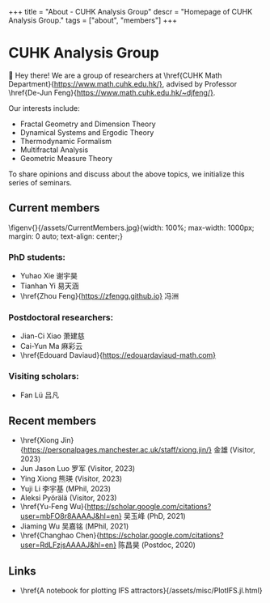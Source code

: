 +++
title = "About - CUHK Analysis Group"
descr = "Homepage of CUHK Analysis Group."
tags = ["about", "members"]
+++

# CUHK Analysis Group
👋 Hey there! We are a group of researchers at \href{CUHK Math Department}{https://www.math.cuhk.edu.hk/}, advised by Professor \href{De-Jun Feng}{https://www.math.cuhk.edu.hk/~djfeng/}.

Our interests include:
- Fractal Geometry and Dimension Theory
- Dynamical Systems and Ergodic Theory
- Thermodynamic Formalism
- Multifractal Analysis
- Geometric Measure Theory

To share opinions and discuss about the above topics, we initialize this series of seminars.

## Current members
<!-- ![Current Members](/assets/CurrentMembers.jpg) -->
\figenv{}{/assets/CurrentMembers.jpg}{width: 100%; max-width: 1000px; margin: 0 auto; text-align: center;}
### PhD students:
- Yuhao Xie 谢宇昊
- Tianhan Yi 易天涵
- \href{Zhou Feng}{https://zfengg.github.io} 冯洲

### Postdoctoral researchers:
- Jian-Ci Xiao 萧建慈
- Cai-Yun Ma 麻彩云
- \href{Edouard Daviaud}{https://edouardaviaud-math.com}

### Visiting scholars:
- Fan Lü 吕凡
  
<!-- We can be reached via contacts listed \href{here}{https://www.math.cuhk.edu.hk/people/research-graduate-students}. -->

## Recent members
- \href{Xiong Jin}{https://personalpages.manchester.ac.uk/staff/xiong.jin/} 金雄 (Visitor, 2023)
- Jun Jason Luo 罗军 (Visitor, 2023)
- Ying Xiong 熊瑛 (Visitor, 2023)
- Yuji Li 李宇基 (MPhil, 2023)
- Aleksi Pyörälä (Visitor, 2023)
- \href{Yu-Feng Wu}{https://scholar.google.com/citations?user=mbFO8r8AAAAJ&hl=en} 吴玉峰 (PhD, 2021)
- Jiaming Wu 吴嘉铭 (MPhil, 2021)
- \href{Changhao Chen}{https://scholar.google.com/citations?user=RdLFzjsAAAAJ&hl=en} 陈昌昊 (Postdoc, 2020)

## Links
- \href{A notebook for plotting IFS attractors}{/assets/misc/PlotIFS.jl.html}
